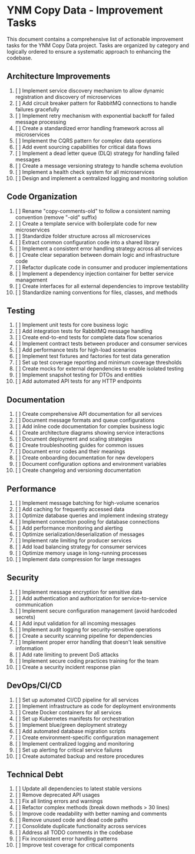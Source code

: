 # YNM Copy Data - Improvement Tasks

This document contains a comprehensive list of actionable improvement tasks for the YNM Copy Data project. Tasks are organized by category and logically ordered to ensure a systematic approach to enhancing the codebase.

## Architecture Improvements

1. [ ] Implement service discovery mechanism to allow dynamic registration and discovery of microservices
2. [ ] Add circuit breaker pattern for RabbitMQ connections to handle failures gracefully
3. [ ] Implement retry mechanism with exponential backoff for failed message processing
4. [ ] Create a standardized error handling framework across all microservices
5. [ ] Implement the CQRS pattern for complex data operations
6. [ ] Add event sourcing capabilities for critical data flows
7. [ ] Implement a dead letter queue (DLQ) strategy for handling failed messages
8. [ ] Create a message versioning strategy to handle schema evolution
9. [ ] Implement a health check system for all microservices
10. [ ] Design and implement a centralized logging and monitoring solution

## Code Organization

1. [ ] Rename "copy-comments-old" to follow a consistent naming convention (remove "-old" suffix)
2. [ ] Create a template service with boilerplate code for new microservices
3. [ ] Standardize folder structure across all microservices
4. [ ] Extract common configuration code into a shared library
5. [ ] Implement a consistent error handling strategy across all services
6. [ ] Create clear separation between domain logic and infrastructure code
7. [ ] Refactor duplicate code in consumer and producer implementations
8. [ ] Implement a dependency injection container for better service management
9. [ ] Create interfaces for all external dependencies to improve testability
10. [ ] Standardize naming conventions for files, classes, and methods

## Testing

1. [ ] Implement unit tests for core business logic
2. [ ] Add integration tests for RabbitMQ message handling
3. [ ] Create end-to-end tests for complete data flow scenarios
4. [ ] Implement contract tests between producer and consumer services
5. [ ] Add performance tests for high-load scenarios
6. [ ] Implement test fixtures and factories for test data generation
7. [ ] Set up test coverage reporting and minimum coverage thresholds
8. [ ] Create mocks for external dependencies to enable isolated testing
9. [ ] Implement snapshot testing for DTOs and entities
10. [ ] Add automated API tests for any HTTP endpoints

## Documentation

1. [ ] Create comprehensive API documentation for all services
2. [ ] Document message formats and queue configurations
3. [ ] Add inline code documentation for complex business logic
4. [ ] Create architecture diagrams showing service interactions
5. [ ] Document deployment and scaling strategies
6. [ ] Create troubleshooting guides for common issues
7. [ ] Document error codes and their meanings
8. [ ] Create onboarding documentation for new developers
9. [ ] Document configuration options and environment variables
10. [ ] Create changelog and versioning documentation

## Performance

1. [ ] Implement message batching for high-volume scenarios
2. [ ] Add caching for frequently accessed data
3. [ ] Optimize database queries and implement indexing strategy
4. [ ] Implement connection pooling for database connections
5. [ ] Add performance monitoring and alerting
6. [ ] Optimize serialization/deserialization of messages
7. [ ] Implement rate limiting for producer services
8. [ ] Add load balancing strategy for consumer services
9. [ ] Optimize memory usage in long-running processes
10. [ ] Implement data compression for large messages

## Security

1. [ ] Implement message encryption for sensitive data
2. [ ] Add authentication and authorization for service-to-service communication
3. [ ] Implement secure configuration management (avoid hardcoded secrets)
4. [ ] Add input validation for all incoming messages
5. [ ] Implement audit logging for security-sensitive operations
6. [ ] Create a security scanning pipeline for dependencies
7. [ ] Implement proper error handling that doesn't leak sensitive information
8. [ ] Add rate limiting to prevent DoS attacks
9. [ ] Implement secure coding practices training for the team
10. [ ] Create a security incident response plan

## DevOps/CI/CD

1. [ ] Set up automated CI/CD pipeline for all services
2. [ ] Implement infrastructure as code for deployment environments
3. [ ] Create Docker containers for all services
4. [ ] Set up Kubernetes manifests for orchestration
5. [ ] Implement blue/green deployment strategy
6. [ ] Add automated database migration scripts
7. [ ] Create environment-specific configuration management
8. [ ] Implement centralized logging and monitoring
9. [ ] Set up alerting for critical service failures
10. [ ] Create automated backup and restore procedures

## Technical Debt

1. [ ] Update all dependencies to latest stable versions
2. [ ] Remove deprecated API usages
3. [ ] Fix all linting errors and warnings
4. [ ] Refactor complex methods (break down methods > 30 lines)
5. [ ] Improve code readability with better naming and comments
6. [ ] Remove unused code and dead code paths
7. [ ] Consolidate duplicate functionality across services
8. [ ] Address all TODO comments in the codebase
9. [ ] Fix inconsistent error handling patterns
10. [ ] Improve test coverage for critical components